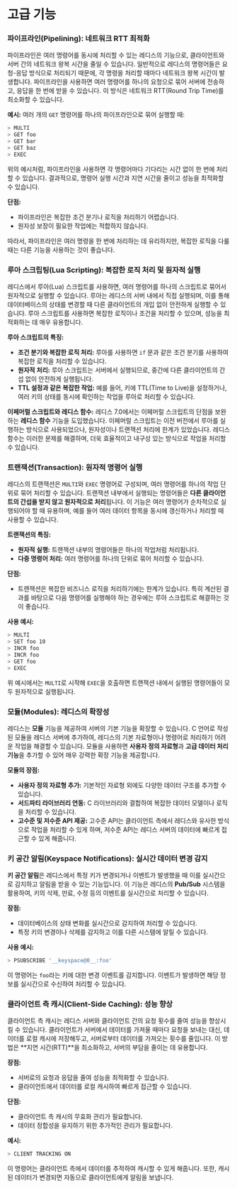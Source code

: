 # 고급 기능

### 파이프라인(Pipelining): 네트워크 RTT 최적화

파이프라인은 여러 명령어를 동시에 처리할 수 있는 레디스의 기능으로, 클라이언트와 서버 간의 네트워크 왕복 시간을 줄일 수 있습니다. 일반적으로 레디스의 명령어들은 요청-응답 방식으로 처리되기 때문에, 각 명령을 처리할 때마다 네트워크 왕복 시간이 발생합니다. 파이프라인을 사용하면 여러 명령어를 하나의 요청으로 묶어 서버에 전송하고, 응답을 한 번에 받을 수 있습니다. 이 방식은 네트워크 RTT(Round Trip Time)를 최소화할 수 있습니다.

**예시:** 여러 개의 `GET` 명령어를 하나의 파이프라인으로 묶어 실행할 때:

```bash
> MULTI
> GET foo
> GET bar
> GET baz
> EXEC
```

위의 예시처럼, 파이프라인을 사용하면 각 명령어마다 기다리는 시간 없이 한 번에 처리할 수 있습니다. 결과적으로, 명령어 실행 시간과 지연 시간을 줄이고 성능을 최적화할 수 있습니다.

**단점:**

* 파이프라인은 복잡한 조건 분기나 로직을 처리하기 어렵습니다.
* 원자성 보장이 필요한 작업에는 적합하지 않습니다.

따라서, 파이프라인은 여러 명령을 한 번에 처리하는 데 유리하지만, 복잡한 로직을 다룰 때는 다른 기능을 사용하는 것이 좋습니다.

### 루아 스크립팅(Lua Scripting): 복잡한 로직 처리 및 원자적 실행

레디스에서 루아(Lua) 스크립트를 사용하면, 여러 명령어를 하나의 스크립트로 묶어서 원자적으로 실행할 수 있습니다. 루아는 레디스의 서버 내에서 직접 실행되며, 이를 통해 데이터베이스의 상태를 변경할 때 다른 클라이언트의 개입 없이 안전하게 실행할 수 있습니다. 루아 스크립트를 사용하면 복잡한 로직이나 조건을 처리할 수 있으며, 성능을 최적화하는 데 매우 유용합니다.

**루아 스크립트의 특징:**

* **조건 분기와 복잡한 로직 처리:** 루아를 사용하면 `if` 문과 같은 조건 분기를 사용하여 복잡한 로직을 처리할 수 있습니다.
* **원자적 처리:** 루아 스크립트는 서버에서 실행되므로, 중간에 다른 클라이언트의 간섭 없이 안전하게 실행됩니다.
* **TTL 설정과 같은 복잡한 작업:** 예를 들어, 키에 TTL(Time to Live)을 설정하거나, 여러 키의 상태를 동시에 확인하는 작업을 루아로 처리할 수 있습니다.

**이페머럴 스크립트와 레디스 함수:** 레디스 7.0에서는 이페머럴 스크립트의 단점을 보완하는 **레디스 함수** 기능을 도입했습니다. 이페머럴 스크립트는 이전 버전에서 루아를 실행하는 방식으로 사용되었으나, 원자성이나 트랜잭션 처리에 한계가 있었습니다. 레디스 함수는 이러한 문제를 해결하며, 더욱 효율적이고 내구성 있는 방식으로 작업을 처리할 수 있습니다.

### 트랜잭션(Transaction): 원자적 명령어 실행

레디스의 트랜잭션은 `MULTI`와 `EXEC` 명령어로 구성되며, 여러 명령어를 하나의 작업 단위로 묶어 처리할 수 있습니다. 트랜잭션 내부에서 실행되는 명령어들은 **다른 클라이언트의 간섭을 받지 않고 원자적으로 처리**됩니다. 이 기능은 여러 명령어가 순차적으로 실행되어야 할 때 유용하며, 예를 들어 여러 데이터 항목을 동시에 갱신하거나 처리할 때 사용할 수 있습니다.

**트랜잭션의 특징:**

* **원자적 실행:** 트랜잭션 내부의 명령어들은 하나의 작업처럼 처리됩니다.
* **다중 명령어 처리:** 여러 명령어를 하나의 단위로 묶어 처리할 수 있습니다.

**단점:**

* 트랜잭션은 복잡한 비즈니스 로직을 처리하기에는 한계가 있습니다. 특히 계산된 결과를 바탕으로 다음 명령어를 실행해야 하는 경우에는 루아 스크립트로 해결하는 것이 좋습니다.

**사용 예시:**

```bash
> MULTI
> SET foo 10
> INCR foo
> INCR foo
> GET foo
> EXEC
```

위 예시에서는 `MULTI`로 시작해 `EXEC`을 호출하면 트랜잭션 내에서 실행된 명령어들이 모두 원자적으로 실행됩니다.

### 모듈(Modules): 레디스의 확장성

레디스는 **모듈** 기능을 제공하여 서버의 기본 기능을 확장할 수 있습니다. C 언어로 작성된 모듈을 레디스 서버에 추가하여, 레디스의 기본 자료형이나 명령어로 처리하기 어려운 작업을 해결할 수 있습니다. 모듈을 사용하면 **사용자 정의 자료형**과 **고급 데이터 처리 기능**을 추가할 수 있어 매우 강력한 확장 기능을 제공합니다.

**모듈의 장점:**

* **사용자 정의 자료형 추가:** 기본적인 자료형 외에도 다양한 데이터 구조를 추가할 수 있습니다.
* **서드파티 라이브러리 연동:** C 라이브러리와 결합하여 복잡한 데이터 모델이나 로직을 처리할 수 있습니다.
* **고수준 및 저수준 API 제공:** 고수준 API는 클라이언트 측에서 레디스와 유사한 방식으로 작업을 처리할 수 있게 하며, 저수준 API는 레디스 서버의 데이터에 빠르게 접근할 수 있게 해줍니다.

### 키 공간 알림(Keyspace Notifications): 실시간 데이터 변경 감지

**키 공간 알림**은 레디스에서 특정 키가 변경되거나 이벤트가 발생했을 때 이를 실시간으로 감지하고 알림을 받을 수 있는 기능입니다. 이 기능은 레디스의 **Pub/Sub** 시스템을 활용하여, 키의 삭제, 만료, 수정 등의 이벤트를 실시간으로 처리할 수 있습니다.

**장점:**

* 데이터베이스의 상태 변화를 실시간으로 감지하여 처리할 수 있습니다.
* 특정 키의 변경이나 삭제를 감지하고 이를 다른 시스템에 알릴 수 있습니다.

**사용 예시:**

```bash
> PSUBSCRIBE '__keyspace@0__:foo'
```

이 명령어는 `foo`라는 키에 대한 변경 이벤트를 감지합니다. 이벤트가 발생하면 해당 정보를 실시간으로 수신하여 처리할 수 있습니다.

### 클라이언트 측 캐시(Client-Side Caching): 성능 향상

클라이언트 측 캐시는 레디스 서버와 클라이언트 간의 요청 횟수를 줄여 성능을 향상시킬 수 있습니다. 클라이언트가 서버에서 데이터를 가져올 때마다 요청을 보내는 대신, 데이터를 로컬 캐시에 저장해두고, 서버로부터 데이터를 가져오는 횟수를 줄입니다. 이 방법은 \*\*지연 시간(RTT)\*\*을 최소화하고, 서버의 부담을 줄이는 데 유용합니다.

**장점:**

* 서버로의 요청과 응답을 줄여 성능을 최적화할 수 있습니다.
* 클라이언트에서 데이터를 로컬 캐시하여 빠르게 접근할 수 있습니다.

**단점:**

* 클라이언트 측 캐시의 무효화 관리가 필요합니다.
* 데이터 정합성을 유지하기 위한 추가적인 관리가 필요합니다.

**예시:**

```bash
> CLIENT TRACKING ON
```

이 명령어는 클라이언트 측에서 데이터를 추적하여 캐시할 수 있게 해줍니다. 또한, 캐시된 데이터가 변경되면 자동으로 클라이언트에게 알림을 보냅니다.
